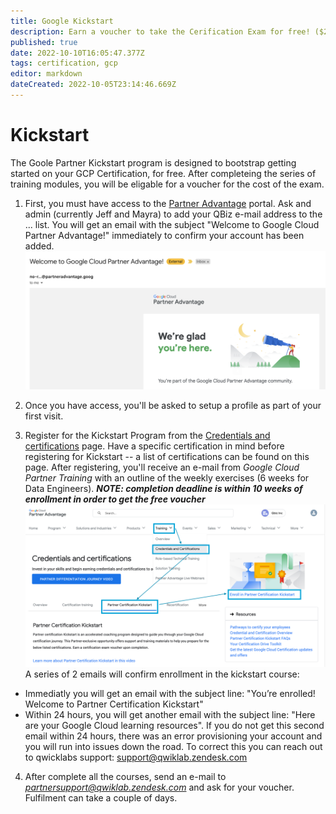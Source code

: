 ```yaml
---
title: Google Kickstart
description: Earn a voucher to take the Cerification Exam for free! ($200 value)
published: true
date: 2022-10-10T16:05:47.377Z
tags: certification, gcp
editor: markdown
dateCreated: 2022-10-05T23:14:46.669Z
---
```


# Kickstart
The Goole Partner Kickstart program is designed to bootstrap getting started on your GCP Certification, for free.  After completeing the series of training modules, you will be eligable for a voucher for the cost of the exam.  

1. First, you must have access to the [Partner Advantage](https://www.partneradvantage.goog/GCPPRM/s/) portal.  Ask and admin (currently Jeff and Mayra) to add your QBiz e-mail address to the ... list. You will get an email with the subject "Welcome to Google Cloud Partner Advantage!" immediately to confirm your account has been added.
![google_partners_email.png](/google_partners_email.png)

2. Once you have access, you'll be asked to setup a profile as part of your first visit.

3. Register for the Kickstart Program from the [Credentials and certifications](https://www.partneradvantage.goog/GCPPRM/s/trainingcredentials) page.  Have a specific certification in mind before registering for Kickstart -- a list of certifications can be found on this page.  After registering, you'll receive an e-mail from _Google Cloud Partner Training_ with an outline of the weekly exercises (6 weeks for Data Engineers). ***NOTE: completion deadline is within 10 weeks of enrollment in order to get the free voucher*** 
![kickstart_enroll.png](/kickstart_enroll.png) A series of 2 emails will confirm enrollment in the kickstart course: 
- Immediatly you will get an email with the subject line: "You’re 	enrolled! Welcome to Partner Certification Kickstart"
- Within 24 hours, you will get another email with the subject line: "Here are your Google Cloud learning resources". If you do not get this second email within 24 hours, there was an error provisioning your account and you will run into issues down the road. To correct this you can reach out to qwicklabs support: support@qwiklab.zendesk.com


4. After complete all the courses, send an e-mail to *partnersupport@qwiklab.zendesk.com* and ask for your voucher.  Fulfilment can take a couple of days.
